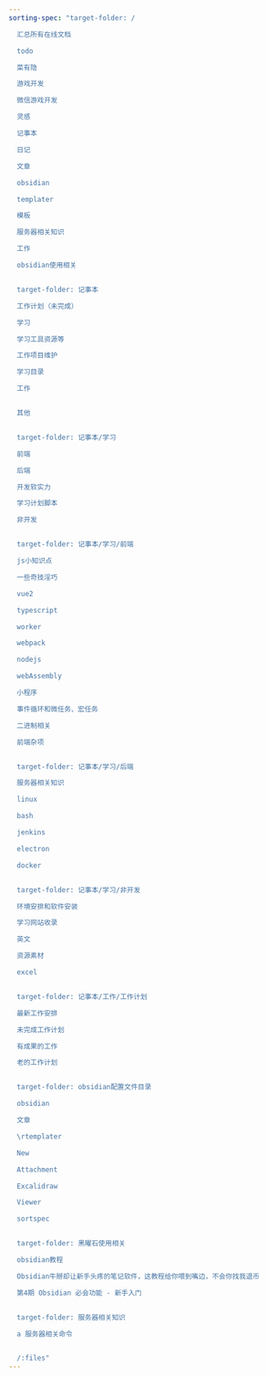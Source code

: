 ```yaml
---
sorting-spec: "target-folder: /

  汇总所有在线文档

  todo

  菜有隐

  游戏开发

  微信游戏开发

  灵感

  记事本

  日记

  文章

  obsidian

  templater

  模板

  服务器相关知识

  工作

  obsidian使用相关


  target-folder: 记事本

  工作计划（未完成）

  学习

  学习工具资源等

  工作项目维护

  学习目录

  工作


  其他


  target-folder: 记事本/学习

  前端

  后端

  开发软实力

  学习计划脚本

  非开发


  target-folder: 记事本/学习/前端

  js小知识点

  一些奇技淫巧

  vue2

  typescript

  worker

  webpack

  nodejs

  webAssembly

  小程序

  事件循环和微任务、宏任务

  二进制相关

  前端杂项


  target-folder: 记事本/学习/后端

  服务器相关知识

  linux

  bash

  jenkins

  electron

  docker


  target-folder: 记事本/学习/非开发

  环境安排和软件安装

  学习网站收录

  英文

  资源素材

  excel


  target-folder: 记事本/工作/工作计划

  最新工作安排

  未完成工作计划

  有成果的工作

  老的工作计划


  target-folder: obsidian配置文件目录

  obsidian

  文章

  \rtemplater

  New

  Attachment

  Excalidraw

  Viewer

  sortspec


  target-folder: 黑曜石使用相关

  obsidian教程

  Obsidian牛掰却让新手头疼的笔记软件，这教程给你喂到嘴边，不会你找我退币

  第4期 Obsidian 必会功能 - 新手入门


  target-folder: 服务器相关知识

  a 服务器相关命令


  /:files"
---
```

